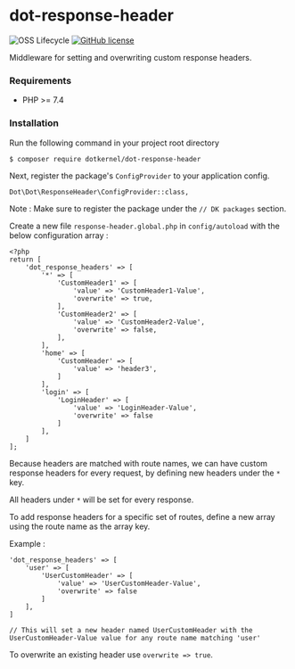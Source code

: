 # dot-response-header

![OSS Lifecycle](https://img.shields.io/osslifecycle/dotkernel/response-header)
[![GitHub license](https://img.shields.io/github/license/dotkernel/response-header)](https://github.com/dotkernel/response-header/LICENSE.md)

Middleware for setting and overwriting custom response headers.


### Requirements
- PHP >= 7.4

### Installation

Run the following command in your project root directory

```
$ composer require dotkernel/dot-response-header
``` 

Next, register the package's `ConfigProvider` to your application config.

``Dot\Dot\ResponseHeader\ConfigProvider::class,``

Note : Make sure to register the package under the `// DK packages` section.

Create a new file ``response-header.global.php`` in ``config/autoload`` with the below configuration array :

```
<?php
return [
    'dot_response_headers' => [
        '*' => [
            'CustomHeader1' => [
                'value' => 'CustomHeader1-Value',
                'overwrite' => true,
            ],
            'CustomHeader2' => [
                'value' => 'CustomHeader2-Value',
                'overwrite' => false,
            ],
        ],
        'home' => [
            'CustomHeader' => [
                'value' => 'header3',
            ]
        ],
        'login' => [
            'LoginHeader' => [
                'value' => 'LoginHeader-Value',
                'overwrite' => false
            ]
        ],
    ]
]; 
```

Because headers are matched with route names, we can have custom response headers for every request, by defining new headers under the ``*`` key.

All headers under ``*`` will be set for every response.

To add response headers for a specific set of routes, define a new array using the route name as the array key.

Example : 
```
'dot_response_headers' => [
    'user' => [
        'UserCustomHeader' => [
            'value' => 'UserCustomHeader-Value',
            'overwrite' => false
        ]
    ],
]

// This will set a new header named UserCustomHeader with the UserCustomHeader-Value value for any route name matching 'user'
```

To overwrite an existing header use ``overwrite => true``.